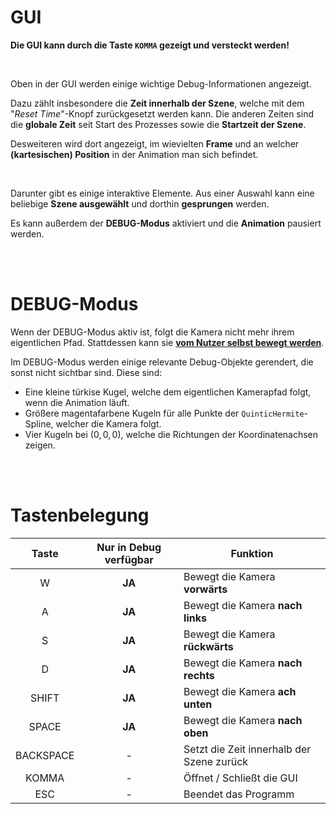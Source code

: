 # GUI

**Die GUI kann durch die Taste `KOMMA` gezeigt und versteckt werden!**

<br>

Oben in der GUI werden einige wichtige Debug-Informationen angezeigt.

Dazu zählt insbesondere die **Zeit innerhalb der Szene**, welche mit dem "_Reset Time_"-Knopf zurückgesetzt werden kann. Die anderen Zeiten sind die **globale Zeit** seit Start des Prozesses sowie die **Startzeit der Szene**.

Desweiteren wird dort angezeigt, im wievielten **Frame** und an welcher **(kartesischen) Position** in der Animation man sich befindet.

<br>

Darunter gibt es einige interaktive Elemente.
Aus einer Auswahl kann eine beliebige **Szene ausgewählt** und dorthin **gesprungen** werden.

Es kann außerdem der **DEBUG-Modus** aktiviert und die **Animation** pausiert werden.

<br><br>


# DEBUG-Modus

Wenn der DEBUG-Modus aktiv ist, folgt die Kamera nicht mehr ihrem eigentlichen Pfad. Stattdessen kann sie [**vom Nutzer selbst bewegt werden**](#tastenbelegung).

Im DEBUG-Modus werden einige relevante Debug-Objekte gerendert, die sonst nicht sichtbar sind.
Diese sind:
- Eine kleine türkise Kugel, welche dem eigentlichen Kamerapfad folgt, wenn die Animation läuft.
- Größere magentafarbene Kugeln für alle Punkte der `QuinticHermite`-Spline, welcher die Kamera folgt.
- Vier Kugeln bei $(0,0,0)$, welche die Richtungen der Koordinatenachsen zeigen.

<br><br>


# Tastenbelegung
<center>

**Taste** | Nur in Debug verfügbar | Funktion
:---: | :---: | --- 
W | **JA** | Bewegt die Kamera **vorwärts**
A | **JA** | Bewegt die Kamera **nach links**
S | **JA** | Bewegt die Kamera **rückwärts**
D | **JA** | Bewegt die Kamera **nach rechts**
SHIFT | **JA** | Bewegt die Kamera **ach unten**
SPACE | **JA** | Bewegt die Kamera **nach oben**
BACKSPACE | - | Setzt die Zeit innerhalb der Szene zurück
KOMMA | - | Öffnet / Schließt die GUI
ESC | - | Beendet das Programm

</center>
